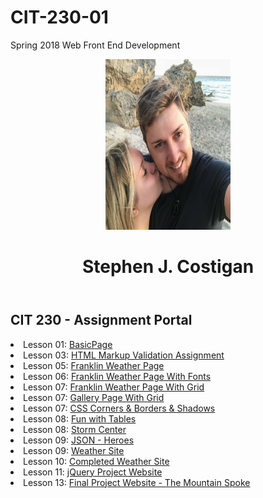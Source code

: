 # CIT-230-01
Spring 2018 Web Front End Development
<!DOCTYPE html>
<html lang="en-US">
    <head>
        <meta charset="utf-8">
        <meta name="viewport" content="width=device-width, initial-scale=1">
        <meta name="description" content="Assignment portal page for Stephen Costigan in CIT 230: Web Frontend Development at Brigham Young University-Idaho.">
        <link rel="stylesheet" href="css/normalize.css">
        <link rel="stylesheet" href="css/main.css">
    </head>
    <body>
        <header>
            <img src="images/profile.jpg" width="200" height="273" alt="My Profile Picture">
            <h1>Stephen J. Costigan</h1>
        </header>
        <main>
            <h2>CIT 230 - Assignment Portal</h2>
            <li>Lesson 01: <a href="basicpage.html">BasicPage</a></li>
            <li>Lesson 03: <a href="fixedhtml.html">HTML Markup Validation Assignment</a></li>
            <li>Lesson 05: <a href="franklin-5.html">Franklin Weather Page</a></li>
            <li>Lesson 06: <a href="franklin-6.html">Franklin Weather Page With Fonts</a></li>
            <li>Lesson 07: <a href="franklin-7.html">Franklin Weather Page With Grid</a></li>
            <li>Lesson 07: <a href="gallery.html">Gallery Page With Grid</a></li>
            <li>Lesson 07: <a href="shapes.html">CSS Corners &amp; Borders &amp; Shadows</a></li>
            <li>Lesson 08: <a href="tablebuild.html">Fun with Tables</a></li>
            <li>Lesson 08: <a href="stormcenter.html">Storm Center</a></li>
            <li>Lesson 09: <a href="/WeeklyAssignments/heroes.html">JSON - Heroes</a></li>
            <li>Lesson 09: <a href="/WeeklyAssignments/index2.html">Weather Site</a></li>
            <li>Lesson 10: <a href="/weathersite/index2.html">Completed Weather Site</a></li>
            <li>Lesson 11: <a href="./lesson-11/lesson4/index.htm">jQuery Project Website</a></li>
            <li>Lesson 13: <a href="./termwebsite/index.html">Final Project Website - The Mountain Spoke</a></li>
        </main>
</html>
